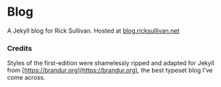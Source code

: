 # Blog

A Jekyll blog for Rick Sullivan. Hosted at
[blog.ricksullivan.net](https://blog.ricksullivan.net)


### Credits

Styles of the first-edition were shamelessly ripped and adapted for Jekyll from 
[https://brandur.org](https://brandur.org), the best typeset blog I've come 
across.
